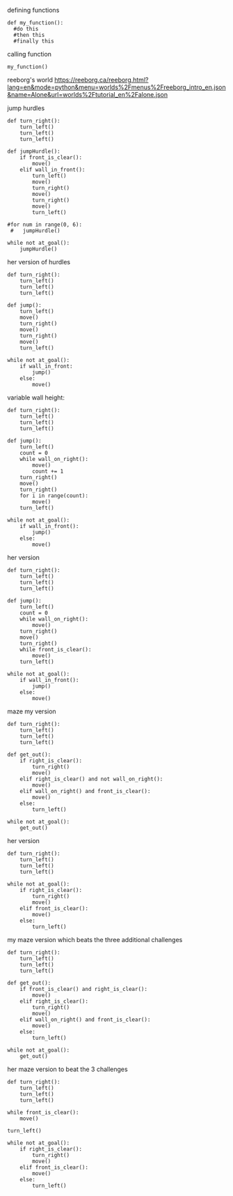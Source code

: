 defining functions

```
def my_function():
  #do this
  #then this
  #finally this
```

calling function

```
my_function()
```

reeborg's world
https://reeborg.ca/reeborg.html?lang=en&mode=python&menu=worlds%2Fmenus%2Freeborg_intro_en.json&name=Alone&url=worlds%2Ftutorial_en%2Falone.json

jump hurdles

```
def turn_right():
    turn_left()
    turn_left()
    turn_left()

def jumpHurdle():
    if front_is_clear():
        move()
    elif wall_in_front():
        turn_left()
        move()
        turn_right()
        move()
        turn_right()
        move()
        turn_left()

#for num in range(0, 6):
 #   jumpHurdle()

while not at_goal():
    jumpHurdle()
```

her version of hurdles

```
def turn_right():
    turn_left()
    turn_left()
    turn_left()

def jump():
    turn_left()
    move()
    turn_right()
    move()
    turn_right()
    move()
    turn_left()

while not at_goal():
    if wall_in_front:
        jump()
    else:
        move()
```

variable wall height:

```
def turn_right():
    turn_left()
    turn_left()
    turn_left()

def jump():
    turn_left()
    count = 0
    while wall_on_right():
        move()
        count += 1
    turn_right()
    move()
    turn_right()
    for i in range(count):
        move()
    turn_left()

while not at_goal():
    if wall_in_front():
        jump()
    else:
        move()
```

her version

```
def turn_right():
    turn_left()
    turn_left()
    turn_left()

def jump():
    turn_left()
    count = 0
    while wall_on_right():
        move()
    turn_right()
    move()
    turn_right()
    while front_is_clear():
        move()
    turn_left()

while not at_goal():
    if wall_in_front():
        jump()
    else:
        move()
```

maze my version

```
def turn_right():
    turn_left()
    turn_left()
    turn_left()

def get_out():
    if right_is_clear():
        turn_right()
        move()
    elif right_is_clear() and not wall_on_right():
        move()
    elif wall_on_right() and front_is_clear():
        move()
    else:
        turn_left()

while not at_goal():
    get_out()
```

her version

```
def turn_right():
    turn_left()
    turn_left()
    turn_left()

while not at_goal():
    if right_is_clear():
        turn_right()
        move()
    elif front_is_clear():
        move()
    else:
        turn_left()
```

my maze version which beats the three additional challenges

```
def turn_right():
    turn_left()
    turn_left()
    turn_left()

def get_out():
    if front_is_clear() and right_is_clear():
        move()
    elif right_is_clear():
        turn_right()
        move()
    elif wall_on_right() and front_is_clear():
        move()
    else:
        turn_left()

while not at_goal():
    get_out()
```

her maze version to beat the 3 challenges

```
def turn_right():
    turn_left()
    turn_left()
    turn_left()

while front_is_clear():
    move()

turn_left()

while not at_goal():
    if right_is_clear():
        turn_right()
        move()
    elif front_is_clear():
        move()
    else:
        turn_left()
```
